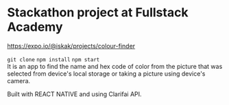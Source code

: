 # Stackathon project at Fullstack Academy
https://expo.io/@iskak/projects/colour-finder

`git clone`
`npm install`
`npm start` <br />
It is an app to find the name and hex code of color from the picture that was selected from device's local storage or taking a picture using device's camera.

Built with REACT NATIVE and using Clarifai API.

